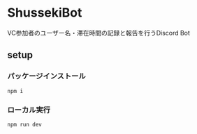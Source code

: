 # ShussekiBot

VC参加者のユーザー名・滞在時間の記録と報告を行うDiscord Bot

## setup

### パッケージインストール

```
npm i
```

### ローカル実行

```
npm run dev
```
